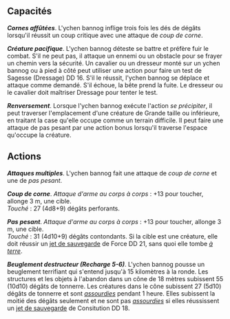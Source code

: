 ## Capacités
_**Cornes affûtées**_. L'ychen bannog inflige trois fois les dés de dégâts lorsqu'il réussit un coup critique avec une attaque de _coup de corne_.

_**Créature pacifique**_. L'ychen bannog déteste se battre et préfère fuir le combat. S'il ne peut pas, il attaque un ennemi ou un obstacle pour se frayer un chemin vers la sécurité. Un cavalier ou un dresseur monté sur un ychen bannog ou à pied à côté peut utiliser une action pour faire un test de Sagesse (Dressage) DD 16. S'il le réussit, l'ychen bannog se déplace et attaque comme demandé. S'il échoue, la bête prend la fuite. Le dresseur ou le cavalier doit maîtriser Dressage pour tenter le test.

_**Renversement**_. Lorsque l'ychen bannog exécute l'action _se précipiter_, il peut traverser l'emplacement d'une créature de Grande taille ou inférieure, en traitant la case qu'elle occupe comme un terrain difficile. Il peut faire une attaque de pas pesant par une action bonus lorsqu'il traverse l'espace qu'occupe la créature.

## Actions
_**Attaques multiples**_. L'ychen bannog fait une attaque de _coup de corne_ et une de _pas pesant_.

_**Coup de corne**_. _Attaque d'arme au corps à corps_ : +13 pour toucher, allonge 3 m, une cible.  
_Touché_ : 27 (4d8+9) dégâts perforants.

_**Pas pesant**_. _Attaque d'arme au corps à corps_ : +13 pour toucher, allonge 3 m, une cible.  
_Touché_ : 31 (4d10+9) dégâts contondants. Si la cible est une créature, elle doit réussir un [jet de sauvegarde](/utiliser-les-caracteristiques/#jets-de-sauvegarde) de Force DD 21, sans quoi elle tombe [_à terre_](/gerer-la-sante-du-personnage/#a-terre).

_**Beuglement destructeur (Recharge 5-6)**_. L'ychen bannog pousse un beuglement terrifiant qui s'entend jusqu'à 15 kilomètres à la ronde. Les structures et les objets à l'abandon dans un cône de 18 mètres subissent 55 (10d10) dégâts de tonnerre. Les créatures dans le cône subissent 27 (5d10) dégâts de tonnerre et sont [_assourdies_](/gerer-la-sante-du-personnage/#assourdi) pendant 1 heure. Elles subissent la moitié des dégâts seulement et ne sont pas [_assourdies_](/gerer-la-sante-du-personnage/#assourdi) si elles réussissent un [jet de sauvegarde](/utiliser-les-caracteristiques/#jets-de-sauvegarde) de Consitution DD 18.
